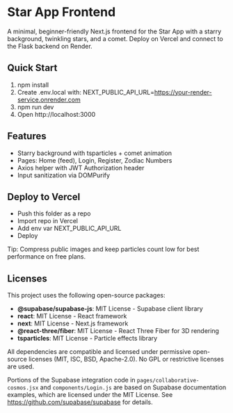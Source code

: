# Star App Frontend

A minimal, beginner-friendly Next.js frontend for the Star App with a starry background, twinkling stars, and a comet. Deploy on Vercel and connect to the Flask backend on Render.

## Quick Start

1. npm install
2. Create .env.local with:
   NEXT_PUBLIC_API_URL=https://your-render-service.onrender.com
3. npm run dev
4. Open http://localhost:3000

## Features

- Starry background with tsparticles + comet animation
- Pages: Home (feed), Login, Register, Zodiac Numbers
- Axios helper with JWT Authorization header
- Input sanitization via DOMPurify

## Deploy to Vercel

- Push this folder as a repo
- Import repo in Vercel
- Add env var NEXT_PUBLIC_API_URL
- Deploy

Tip: Compress public images and keep particles count low for best performance on free plans.

## Licenses

This project uses the following open-source packages:

- **@supabase/supabase-js**: MIT License - Supabase client library
- **react**: MIT License - React framework
- **next**: MIT License - Next.js framework
- **@react-three/fiber**: MIT License - React Three Fiber for 3D rendering
- **tsparticles**: MIT License - Particle effects library

All dependencies are compatible and licensed under permissive open-source licenses (MIT, ISC, BSD, Apache-2.0). No GPL or restrictive licenses are used.

Portions of the Supabase integration code in `pages/collaborative-cosmos.jsx` and `components/Login.js` are based on Supabase documentation examples, which are licensed under the MIT License. See <https://github.com/supabase/supabase> for details.

